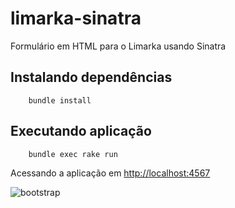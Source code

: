 # limarka-sinatra
Formulário em HTML para o Limarka usando Sinatra

## Instalando dependências

		bundle install

## Executando aplicação

		bundle exec rake run

Acessando a aplicação em [http://localhost:4567](http://localhost:4567)

![bootstrap](https://user-images.githubusercontent.com/3603111/51500098-9cdf3e00-1dab-11e9-9212-5a92565d2de1.png)

